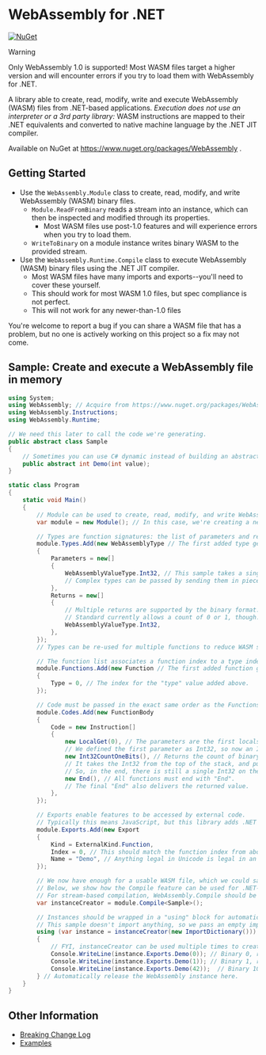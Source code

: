 ﻿# WebAssembly for .NET
[![NuGet](https://img.shields.io/nuget/v/WebAssembly.svg)](https://www.nuget.org/packages/WebAssembly)

> [!WARNING]
> Only WebAssembly 1.0 is supported!
> Most WASM files target a higher version and will encounter errors if you try to load them with WebAssembly for .NET.

A library able to create, read, modify, write and execute WebAssembly (WASM) files from .NET-based applications.
*Execution does not use an interpreter or a 3rd party library:*
WASM instructions are mapped to their .NET equivalents and converted to native machine language by the .NET JIT compiler.

Available on NuGet at https://www.nuget.org/packages/WebAssembly .

## Getting Started

- Use the `WebAssembly.Module` class to create, read, modify, and write WebAssembly (WASM) binary files.
  - `Module.ReadFromBinary` reads a stream into an instance, which can then be inspected and modified through its properties.
    - Most WASM files use post-1.0 features and will experience errors when you try to load them.
  - `WriteToBinary` on a module instance writes binary WASM to the provided stream.
- Use the `WebAssembly.Runtime.Compile` class to execute WebAssembly (WASM) binary files using the .NET JIT compiler.
  - Most WASM files have many imports and exports--you'll need to cover these yourself.
  - This should work for most WASM 1.0 files, but spec compliance is not perfect.
  - This will not work for any newer-than-1.0 files

You're welcome to report a bug if you can share a WASM file that has a problem, but no one is actively working on this project so a fix may not come.

## Sample: Create and execute a WebAssembly file in memory

``` C#
using System;
using WebAssembly; // Acquire from https://www.nuget.org/packages/WebAssembly
using WebAssembly.Instructions;
using WebAssembly.Runtime;

// We need this later to call the code we're generating.
public abstract class Sample
{
    // Sometimes you can use C# dynamic instead of building an abstract class like this.
    public abstract int Demo(int value);
}

static class Program
{
    static void Main()
    {
        // Module can be used to create, read, modify, and write WebAssembly files.
        var module = new Module(); // In this case, we're creating a new one.

        // Types are function signatures: the list of parameters and returns.
        module.Types.Add(new WebAssemblyType // The first added type gets index 0.
        {
            Parameters = new[]
            {
                WebAssemblyValueType.Int32, // This sample takes a single Int32 as input.
                // Complex types can be passed by sending them in pieces.
            },
            Returns = new[]
            {
                // Multiple returns are supported by the binary format.
                // Standard currently allows a count of 0 or 1, though.
                WebAssemblyValueType.Int32,
            },
        });
        // Types can be re-used for multiple functions to reduce WASM size.

        // The function list associates a function index to a type index.
        module.Functions.Add(new Function // The first added function gets index 0.
        {
            Type = 0, // The index for the "type" value added above.
        });

        // Code must be passed in the exact same order as the Functions above.
        module.Codes.Add(new FunctionBody
        {
            Code = new Instruction[]
            {
                new LocalGet(0), // The parameters are the first locals, in order.
                // We defined the first parameter as Int32, so now an Int32 is at the top of the stack.
                new Int32CountOneBits(), // Returns the count of binary bits set to 1.
                // It takes the Int32 from the top of the stack, and pushes the return value.
                // So, in the end, there is still a single Int32 on the stack.
                new End(), // All functions must end with "End".
                // The final "End" also delivers the returned value.
            },
        });

        // Exports enable features to be accessed by external code.
        // Typically this means JavaScript, but this library adds .NET execution capability, too.
        module.Exports.Add(new Export
        {
            Kind = ExternalKind.Function,
            Index = 0, // This should match the function index from above.
            Name = "Demo", // Anything legal in Unicode is legal in an export name.
        });

        // We now have enough for a usable WASM file, which we could save with module.WriteToBinary().
        // Below, we show how the Compile feature can be used for .NET-based execution.
        // For stream-based compilation, WebAssembly.Compile should be used.
        var instanceCreator = module.Compile<Sample>();

        // Instances should be wrapped in a "using" block for automatic disposal.
        // This sample doesn't import anything, so we pass an empty import dictionary.
        using (var instance = instanceCreator(new ImportDictionary()))
        {
            // FYI, instanceCreator can be used multiple times to create independent instances.
            Console.WriteLine(instance.Exports.Demo(0)); // Binary 0, result 0
            Console.WriteLine(instance.Exports.Demo(1)); // Binary 1, result 1,
            Console.WriteLine(instance.Exports.Demo(42));  // Binary 101010, result 3
        } // Automatically release the WebAssembly instance here.
    }
}
```

## Other Information

* [Breaking Change Log](docs/BreakingChanges.md)
* [Examples](Examples)
